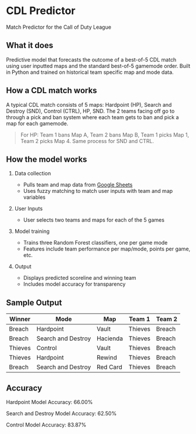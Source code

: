 # CDL Predictor
Match Predictor for the Call of Duty League

## What it does
Predictive model that forecasts the outcome of a best-of-5 CDL match using user inputted maps and the standard best-of-5 gamemode order. Built in Python and trained on historical team specific map and mode data.

## How a CDL match works
A typical CDL match consists of 5 maps: Hardpoint (HP), Search and Destroy (SND), Control (CTRL), HP, SND. The 2 teams facing off go to through a pick and ban system where each team gets to ban and pick a map for each gamemode.
> For HP: Team 1 bans Map A, Team 2 bans Map B, Team 1 picks Map 1, Team 2 picks Map 4. Same process for SND and CTRL.

## How the model works
1. Data collection
   - Pulls team and map data from [Google Sheets](https://docs.google.com/spreadsheets/d/1XghAKHG41UdaJJ2-XizsmcDv-Pf8t5lLLA_eKtUEkBM/edit?gid=0#gid=0)
   - Uses fuzzy matching to match user inputs with team and map variables
     
2. User Inputs
   - User selects two teams and maps for each of the 5 games
     
3. Model training
   - Trains three Random Forest classifiers, one per game mode
   - Features include team performance per map/mode, points per game, etc.

2. Output
   - Displays predicted scoreline and winning team
   - Includes model accuracy for transparency

## Sample Output

| Winner  | Mode                | Map      | Team 1  | Team 2 |
|---------|---------------------|----------|---------|--------|
| Breach  | Hardpoint           | Vault    | Thieves | Breach |
| Breach  | Search and Destroy  | Hacienda | Thieves | Breach |
| Thieves | Control             | Vault    | Thieves | Breach |
| Thieves | Hardpoint           | Rewind   | Thieves | Breach |
| Breach  | Search and Destroy  | Red Card | Thieves | Breach |

## Accuracy
Hardpoint Model Accuracy: 66.00%

Search and Destroy Model Accuracy:  62.50%

Control Model Accuracy: 83.87%
